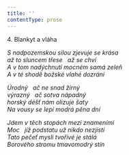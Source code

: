```yaml
---
title: ''
contentType: prose
---
```


4. Blankyt a vláha

_S nadpozemskou silou zjevuje se krása  
až to sluncem třese   až se chví  
A v tom nadýchnutí mocném samá zeleň  
A v té shodě božské vlahé dozrání_

_Úrodný   ač ne snad žírný  
výrazný   ač sotva nápadný  
horský déšť nám olizuje šaty  
Na vousy se lepí modrá pěna dní_

_Jdem v těch stopách mezi znameními  
Moc   jíž podstatu už nikdo nezjistí  
Tato pečeť mysli tvořivé je stálá  
Borového stromu tmavomodrý stín_
